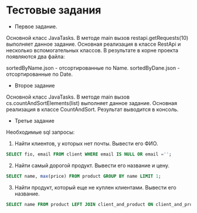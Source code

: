 Тестовые задания
============================


* Первое задание.

Основной класс JavaTasks. В методе main вызов restapi.getRequests(10) выполняет данное задание.
Основная реализация в классе RestApi и несколько вспомогательных классов. В результате в корне проекта
появляются два файла:

sortedByName.json - отсортированные по Name.
sortedByDane.json - отсортированные по Date.

* Второе задание

Основной класс JavaTasks. В методе main вызов cs.countAndSortElements(list) выполняет данное задание.
Основная реализация в классе CountAndSort. Результат выводится в консоль.

* Третье задание

Необходимые sql запросы:

1. Найти клиентов, у которых нет почты. Вывести его ФИО.
```sql
SELECT fio, email FROM client WHERE email IS NULL OR email ='';
```

2. Найти самый дорогой продукт. Вывести его название и цену.
```sql
SELECT name, max(price) FROM product GROUP BY name LIMIT 1;
```

3. Найти продукт, который еще не куплен клиентами. Вывести его название.
```sql
SELECT name FROM product LEFT JOIN client_and_product ON client_and_product.product_id = product.id WHERE client_id IS NULL;
```


